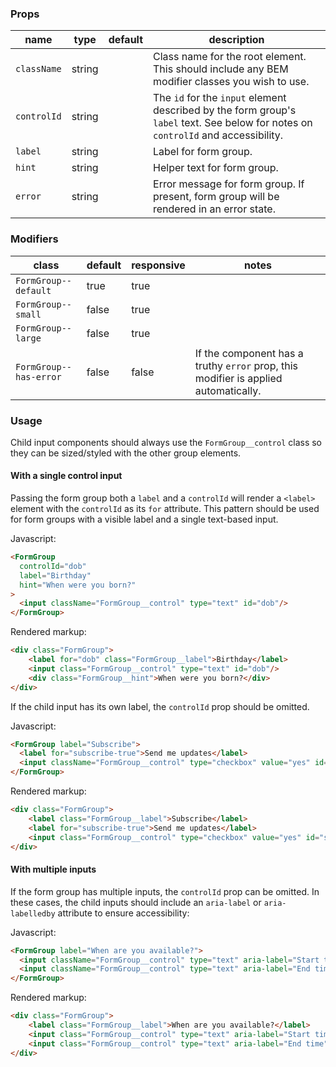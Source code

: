 ### Props

| name | type | default | description |
| ---- | ---- | ------- | ----------- |
| `className` | string | | Class name for the root element. This should include any BEM modifier classes you wish to use.
| `controlId` | string | | The `id` for the `input` element described by the form group's `label` text. See below for notes on `controlId` and accessibility.
| `label` | string | | Label for form group.
| `hint` | string | | Helper text for form group.
| `error` | string | | Error message for form group. If present, form group will be rendered in an error state.

### Modifiers

| class | default | responsive | notes |
| ----- | ------- | ---------- | ----- |
| `FormGroup--default` | true | true | |
| `FormGroup--small` | false | true | |
| `FormGroup--large` | false | true | |
| `FormGroup--has-error` | false | false | If the component has a truthy `error` prop, this modifier is applied automatically. |

### Usage

Child input components should always use the `FormGroup__control` class so they can be sized/styled with the other group elements.

#### With a single control input

Passing the form group both a `label` and a `controlId` will render a `<label>` element with the `controlId` as its `for` attribute. This pattern should be used for form groups with a visible label and a single text-based input.

Javascript:
```html
<FormGroup
  controlId="dob"
  label="Birthday"
  hint="When were you born?"
>
  <input className="FormGroup__control" type="text" id="dob"/>
</FormGroup>
```
Rendered markup:
```html
<div class="FormGroup">
    <label for="dob" class="FormGroup__label">Birthday</label>
    <input class="FormGroup__control" type="text" id="dob"/>
    <div class="FormGroup__hint">When were you born?</div>
</div>
```

If the child input has its own label, the `controlId` prop should be omitted.

Javascript:
```html
<FormGroup label="Subscribe">
  <label for="subscribe-true">Send me updates</label>
  <input className="FormGroup__control" type="checkbox" value="yes" id="subscribe-true"/>
</FormGroup>
```
Rendered markup:
```html
<div class="FormGroup">
    <label class="FormGroup__label">Subscribe</label>
    <label for="subscribe-true">Send me updates</label>
    <input class="FormGroup__control" type="checkbox" value="yes" id="subscribe-true"/>
</div>
```

#### With multiple inputs

If the form group has multiple inputs, the `controlId` prop can be omitted. In these cases, the child inputs should include an `aria-label` or `aria-labelledby` attribute to ensure accessibility:

Javascript:
```html
<FormGroup label="When are you available?">
  <input className="FormGroup__control" type="text" aria-label="Start time"/>
  <input className="FormGroup__control" type="text" aria-label="End time"/>
</FormGroup>
```
Rendered markup:
```html
<div class="FormGroup">
    <label class="FormGroup__label">When are you available?</label>
    <input class="FormGroup__control" type="text" aria-label="Start time"/>
    <input class="FormGroup__control" type="text" aria-label="End time"/>
</div>
```
